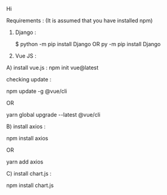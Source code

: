 Hi

Requirements :
(It is assumed that you have installed npm)

1) Django :

    $ python -m pip install Django
OR
    py -m pip install Django


2) Vue JS :

A) install vue.js :
 npm init vue@latest

checking update :

 npm update -g @vue/cli
         
OR
     
 yarn global upgrade --latest @vue/cli

B) install axios :

 npm install axios
         
OR
     
 yarn add axios


C) install chart.js :
     
   npm install chart.js
